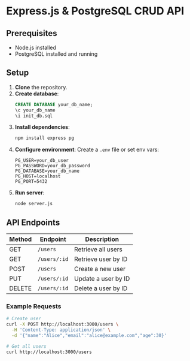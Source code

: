 # Express.js & PostgreSQL CRUD API

## Prerequisites
- Node.js installed
- PostgreSQL installed and running

## Setup
1. **Clone** the repository.
2. **Create database**:
   ```sql
   CREATE DATABASE your_db_name;
   \c your_db_name
   \i init_db.sql
   ```
3. **Install dependencies**:
   ```bash
   npm install express pg
   ```
4. **Configure environment**: Create a `.env` file or set env vars:
   ```dotenv
   PG_USER=your_db_user
   PG_PASSWORD=your_db_password
   PG_DATABASE=your_db_name
   PG_HOST=localhost
   PG_PORT=5432
   ```
5. **Run server**:
   ```bash
   node server.js
   ```

## API Endpoints
| Method | Endpoint     | Description         |
| ------ | ------------ | ------------------- |
| GET    | `/users`     | Retrieve all users  |
| GET    | `/users/:id` | Retrieve user by ID |
| POST   | `/users`     | Create a new user   |
| PUT    | `/users/:id` | Update a user by ID |
| DELETE | `/users/:id` | Delete a user by ID |

### Example Requests
```bash
# Create user
curl -X POST http://localhost:3000/users \
  -H 'Content-Type: application/json' \
  -d '{"name":"Alice","email":"alice@example.com","age":30}'

# Get all users
curl http://localhost:3000/users
```
